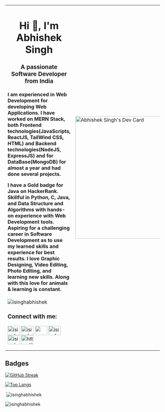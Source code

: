<!-- - 👋 Hi, I’m @isinghabhishek
- 👀 I’m interested in ...
- 🌱 I’m currently learning ...
- 💞️ I’m looking to collaborate on ...
- 📫 How to reach me ... -->
<table style="border: none;">
<tr>
<td>
<h1 align="center">Hi 👋, I'm Abhishek Singh</h1>
<h3 align="center">A passionate Software Developer from India</h3>
<h4>
I am experienced in Web Development for developing Web Applications.
I have worked on MERN Stack, both Frontend technologies(JavaScripts, ReactJS, TailWind CSS, HTML)
and Backend technologies(NodeJS, ExpressJS) and for DataBase(MongoDB) for almost a year and had done several projects.

I have a Gold badge for Java on HackerRank.
Skillful in Python, C, Java, and Data Structure and Algorithms with hands-on experience with Web Development tools.
Aspiring for a challenging career in Software Development as to use my learned skills and experience for best results.
I love Graphic Designing, Video Editing, Photo Editing, and learning new skills.
Along with this love for animals & learning is constant.
</h4>
 
<p align="left"> <img src="https://komarev.com/ghpvc/?username=isinghabhishek&label=Profile%20views&color=0e75b6&style=flat" alt="isinghabhishek" /> </p>

<h3 align="left">Connect with me:</h3>
<p align="left">
<a href="https://twitter.com/isinghabhishek1" target="blank"><img align="center" src="https://raw.githubusercontent.com/rahuldkjain/github-profile-readme-generator/master/src/images/icons/Social/twitter.svg" alt="isinghabhishek1" height="30" width="40" /></a>
<a href="https://linkedin.com/in/isinghabhishek/" target="blank"><img align="center" src="https://raw.githubusercontent.com/rahuldkjain/github-profile-readme-generator/master/src/images/icons/Social/linked-in-alt.svg" alt="isinghabhishek/" height="30" width="40" /></a>
<a href="https://hashnode.com/@abhiishek" target="_blank" rel="noreferrer"><img align="center" src="https://raw.githubusercontent.com/danielcranney/readme-generator/main/public/icons/socials/hashnode.svg" width="40" height="30" /></a>
<a href="https://www.hackerrank.com/isinghabhishek" target="blank"><img align="center" src="https://raw.githubusercontent.com/rahuldkjain/github-profile-readme-generator/master/src/images/icons/Social/hackerrank.svg" alt="isinghabhishek" height="30" width="40" /></a>
<a href="https://www.leetcode.com/isinghabhishek" target="blank"><img align="center" src="https://raw.githubusercontent.com/rahuldkjain/github-profile-readme-generator/master/src/images/icons/Social/leet-code.svg" alt="isinghabhishek" height="30" width="40" /></a>
<a href="https://auth.geeksforgeeks.org/user/isinghabhishek05/practice" target="blank"><img align="center" src="https://raw.githubusercontent.com/rahuldkjain/github-profile-readme-generator/master/src/images/icons/Social/geeks-for-geeks.svg" alt="https://auth.geeksforgeeks.org/user/isinghabhishek05/practice" height="30" width="40" /></a>
</p>
</td>
<td>
<a href="https://app.daily.dev/abhishekdev"><img src="https://api.daily.dev/devcards/b123d3498a0b4f1fbb1a98a09e1759f8.png?r=i7b" width="400" alt="Abhishek Singh's Dev Card"/></a>
</td>
</tr>
</table>
 
## Badges
[![GitHub Streak](https://streak-stats.demolab.com?user=isinghabhishek&theme=dark&mode=weekly)](https://git.io/streak-stats)

[![Top Langs](https://github-readme-stats.vercel.app/api/top-langs/?username=isinghabhishek&layout=compact&theme=dark)](https://github.com/isinghabhishek/github-readme-stats)

<p>&nbsp;<img align="center" src="https://github-readme-stats.vercel.app/api?username=isinghabhishek&theme=dark&show_icons=true&locale=en" alt="isinghabhishek" /></p>

<p><img align="center" src="https://github-readme-streak-stats.herokuapp.com/?user=isinghabhishek&theme=dark" alt="isinghabhishek" /></p>

